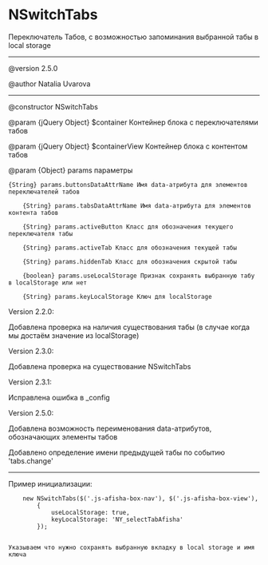 NSwitchTabs
===========

Переключатель Табов, с возможностью запоминания выбранной табы в local storage

---

@version 2.5.0

@author Natalia Uvarova
 
---
@constructor NSwitchTabs

@param {jQuery Object} $container Контейнер блока с переключателями табов

@param {jQuery Object} $containerView Контейнер блока с контентом табов

@param {Object} params параметры


	{String} params.buttonsDataAttrName Имя data-атрибута для элементов переключателей табов
		
        {String} params.tabsDataAttrName Имя data-атрибута для элементов контента табов
        
        {String} params.activeButton Класс для обозначения текущего переключателя табы
        
        {String} params.activeTab Класс для обозначения текущей табы
        
        {String} params.hiddenTab Класс для обозначения скрытой табы
        
        {boolean} params.useLocalStorage Признак сохранять выбранную табу в localStorage или нет
        
        {String} params.keyLocalStorage Ключ для localStorage

Version 2.2.0:

Добавлена проверка на наличия существования табы (в случае когда мы достаём значение из localStorage)

Version 2.3.0:

Добавлена проверка на существование NSwitchTabs

Version 2.3.1:

Исправлена ошибка в _config 

Version 2.5.0:

Добавлена возможность переименования data-атрибутов, обозначающих элементы табов

Добавлено определение имени предыдущей табы по событию 'tabs.change'

---

Пример инициализации:

        new NSwitchTabs($('.js-afisha-box-nav'), $('.js-afisha-box-view'),
            {
                useLocalStorage: true, 
                keyLocalStorage: 'NY_selectTabAfisha'
            });


	Указываем что нужно сохранять выбранную вкладку в local storage и имя ключа            
          
  

